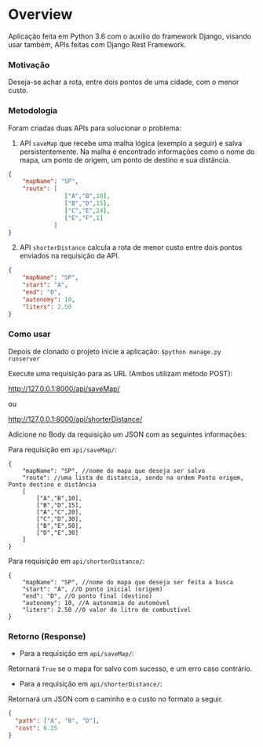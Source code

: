 # Overview

Aplicação feita em Python 3.6 com o auxilio do framework Django, visando usar também, APIs feitas com Django Rest Framework.

### Motivação
Deseja-se achar a rota, entre dois pontos de uma cidade, com o menor custo.

### Metodologia
Foram criadas duas APIs para solucionar o problema: 

1. API `saveMap` que recebe uma malha lógica (exemplo a seguir) e salva persistentemente. Na malha é encontrado informações como o nome do mapa, um ponto de origem, um ponto de destino e sua distância.

```json
{
    "mapName": "SP",
    "route": [
                ["A","B",10],
                ["B","D",15],
                ["C","E",24],
                ["E","F",1]
             ]   
}
```

2. API `shorterDistance` calcula a rota de menor custo entre dois pontos enviados na requisição da API. 

```json
{
    "mapName": "SP",
    "start": "A",
    "end": "D",
    "autonomy": 10,
    "liters": 2.50
}
```
### Como usar

Depois de clonado o projeto inicie a aplicação:
`$python manage.py runserver`

Execute uma requisição para as URL (Ambos utilizam método POST):

http://127.0.0.1:8000/api/saveMap/

ou 

http://127.0.0.1:8000/api/shorterDistance/

Adicione no Body da requisição um JSON com as seguintes informações:

Para requisição em `api/saveMap/`:
```
{
    "mapName": "SP", //nome do mapa que deseja ser salvo
    "route": //uma lista de distancia, sendo na ordem Ponto origem, Ponto destino e distância
    [ 
        ["A","B",10],
        ["B","D",15],
        ["A","C",20],
        ["C","D",30],
        ["B","E",50],
        ["D","E",30]
    ]   
}
```

Para requisição em `api/shorterDistance/`:
```
{
    "mapName": "SP", //nome do mapa que deseja ser feita a busca
    "start": "A", //O ponto inicial (origem)
    "end": "D", //O ponto final (destino)
    "autonomy": 10, //A autonomia do automóvel
    "liters": 2.50 //O valor do litro de combustível
}
```

### Retorno (Response)
* Para a requisição em `api/saveMap/`:

Retornará `True` se o mapa for salvo com sucesso, e um erro caso contrário.

* Para a requisição em `api/shorterDistance/`:

Retornará um JSON com o caminho e o custo no formato a seguir.
```json
{ 
  "path": ["A", "B", "D"],    
  "cost": 6.25
}
```